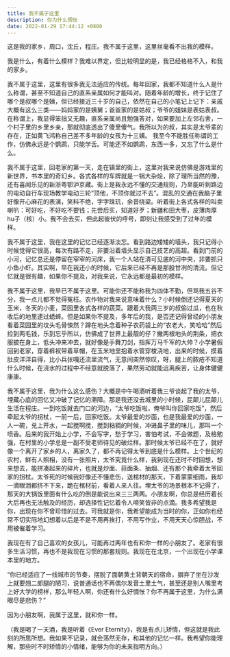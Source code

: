 ```yaml
---
title: 我不属于这里
description: 你为什么惆怅
date: 2022-01-29 17:44:12 +0800
--- 
```

  
  这是我的家乡，周口，沈丘，程庄。我不属于这里，这里丝毫看不出我的模样。
  
  我是什么，有着什么模样？我难以界定，但比较明显的是，我已经格格不入，和我的家乡。
  
  我不属于这里，这里有很多我无法适应的传统。每年回家，我都不知道什么人是什么称谓，甚至不知道自己的直系亲属如何才能叫对。随着年龄的增长，终于记住了哪个是叔哪个是姨，但已经接近三十岁的自己，依然在自己的小笔记上记下：亲戚大概有这么三类——妈妈家的是姨舅；爸爸家的是姑叔；爷爷的姐妹是表姑表叔。在称谓上，我显得笨拙又无趣，直系亲属尚且勉强答对，如果要加上左邻右舍，一个村子里的乡里乡亲，那就彻底透出了傻里傻气。我所以为的叔，其实是太爷辈的存在，正如黄飞鸿称自己差不多年龄的女孩为十三姨。
  我至今不能胜任称谓的工作，仿佛永远是个鹦鹉，只能学舌。可能还不如鹦鹉，东西一多，又忘了什么是什么。
  
  我不属于这里，回老家的第一天，走在镇里的街上，这里对我来说仿佛是游戏里的新世界，书本里的奇幻乡。各式各样的车牌就是一锅大杂烩，除了理所当然的豫，还有喜闻乐见的新浙粤鄂沪京藏。街上是我永远不懂的交通规则，乃至能听到路边的电动自行车现场教学电动三轮“顶他，不顶你就过不去”。混乱的交通在我脑子里好像开心麻花的表演，笑料不绝，字字珠玑，余音绕梁。听着街上各式各样的叫卖喇叭：可好吃，不好吃不要钱；先尝后买，知道好歹；新疆和田大枣，皮薄肉厚hu子（核）小。我不会去买，但此起彼伏的呼号，即刻让我感受到了过年的模样。
  
  我不属于这里，我在这里的记忆已经逐渐淡忘。看到路边矮矮的墙头，我只记得小时候觉得它很高，每次有路不走，非要沿着墙头显示自己技艺的高超。看到门前的小河，记忆总还是停留在窄窄的河床，我一个人站在清可见底的河中央，非要抓只小鱼小虾。其实啊，早在我还小的时候，它后来已经不再是那股甘冽的清流。但记忆就是很有趣，如果你不提及，对我来说，它永远都是最初的模样。
  
  我不属于这里，我早已不属于这里。可能你还不能称我为四体不勤，但骂我五谷不分，我一点儿都不觉得冤枉。农作物对我来说意味着什么？小时候倒还记得夏天的玉米，冬天的小麦，菜园里各式各样的蔬菜。跟着大我两三岁的叔偷过瓜，也在秋收后的地里逮过蟋蟀。但是如果你不提及，多年后的我，是否还记得曾经的小朋友看着菜园里的坟头毛骨悚然？蹲在地头念着种子农药袋上的“农老大，笑哈哈”然后捡到两毛钱，乐到忘乎所以，仿佛成了世界上最靓的仔？撇两根地头的荆条，把衣服披在身上，低头冲来冲去，就好像是手舞刀剑，指挥万马千军的大帅？小学暑假回到老家，穿着裤衩带着草帽，在玉米地里抱着水管穿梭浇地，出来的时候，摸着肚皮洋洋自得，比小兵张嘎还流里流气，无意间突然惊叹，呀，腿上的脓疮不知道什么时候，在浇水的过程中不经意就脱落了，果然劳动就能远离疾苦，让身体健健康康。
  
  我不属于这里，我为什么这么感伤？大概是中午喝酒听着我三爷谈起了我的太爷，埋藏心底的回忆又冲破了记忆的滞障。那是我还没去城里的小时候，屁颠儿屁颠儿生活在程庄。一到吃饭就去门口的河边，“太爷吃饭啦，俺爷叫你回家吃饭”，然后牵起太爷的拐杖，一前一后，回家吃饭。太爷最爱的炒面，也是我最爱的炒面，一人一碗，兑上开水，一起搅啊搅，搅到粘稠的时候，冲进鼻子里的味儿，那叫一个喷香。后来的我开始上小学，不会写字，愁于学习，害怕考试，不会做题，及格勉强，在村里的小学总是一副不受老师待见的破烂样。那时候太爷已经不在了，就好像一个离开了家乡的人，离家久了，都不再记得太爷到底是什么模样。上个世纪的农村，鲜有人照相，没有一张照片，太爷究竟什么样，我到现在还时不时回想，想来想去，能拼凑起来的碎片，也就是炒面、蒜面条、抽烟、还有那个我牵着太爷回家的拐杖。太爷死的时候我好像还不懂悲伤，送棺材的那天，下着蒙蒙细雨，我却一滴眼泪都挤不下来，跪在棺材前，看着人来人往。埋太爷的场景根本不记得了，那天的大锅饭里面有什么吃的倒是能说出来三三两两。小朋友啊，你总是经历着长大后再也无法触及的经历，却选择性记忆着令人啼笑皆非的点滴。我多希望我是你，出现在你不曾珍惜的过去。可我就是你，我希望能成为当时的你，正如你也经常不切实际地幻想着以后是不是不用再挨打，不用写作业，不用天天心惊胆战，不用被催着学习。
  
  我现在有了自己喜欢的女孩儿，可能再过两年也有和你一样的小朋友了。老家有很多生活习惯，再也不是我现在习惯的那套规则。我现在在北京，一个出现在小学课本里的地方。
  
  “你已经适应了一线城市的节奏，摆脱了面朝黄土背朝天的宿命，摒弃了坐在沙发上就要翘二郎腿的陋习，说普通话也不再偶尔发音土里土气，甚至还是别人嘴里考上好大学的榜样，那么年轻人啊，你还有什么好惆怅？你不再属于这里，为什么满眼尽是悲伤？”
  
  因为小朋友啊，我属于这里，就和你一样。
  
  （我是喝了一天酒，我是听着《Ever Eternity》，我是有点儿矫情，但这就是我此刻的所思所想。我如果不记录，就会荡然无存，和其他的记忆一样。我希望你能理解，那些时不时矫情的小情绪，能够为你的未来指明方向。）
